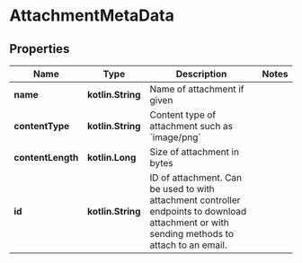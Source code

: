 
# AttachmentMetaData

## Properties
Name | Type | Description | Notes
------------ | ------------- | ------------- | -------------
**name** | **kotlin.String** | Name of attachment if given | 
**contentType** | **kotlin.String** | Content type of attachment such as &#x60;image/png&#x60; | 
**contentLength** | **kotlin.Long** | Size of attachment in bytes | 
**id** | **kotlin.String** | ID of attachment. Can be used to with attachment controller endpoints to download attachment or with sending methods to attach to an email. | 



